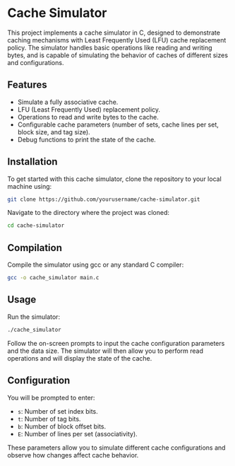 
# Cache Simulator

This project implements a cache simulator in C, designed to demonstrate caching mechanisms with Least Frequently Used (LFU) cache replacement policy. The simulator handles basic operations like reading and writing bytes, and is capable of simulating the behavior of caches of different sizes and configurations.

## Features

- Simulate a fully associative cache.
- LFU (Least Frequently Used) replacement policy.
- Operations to read and write bytes to the cache.
- Configurable cache parameters (number of sets, cache lines per set, block size, and tag size).
- Debug functions to print the state of the cache.

## Installation

To get started with this cache simulator, clone the repository to your local machine using:

```bash
git clone https://github.com/yourusername/cache-simulator.git
```

Navigate to the directory where the project was cloned:

```bash
cd cache-simulator
```

## Compilation

Compile the simulator using gcc or any standard C compiler:

```bash
gcc -o cache_simulator main.c
```

## Usage

Run the simulator:

```bash
./cache_simulator
```

Follow the on-screen prompts to input the cache configuration parameters and the data size. The simulator will then allow you to perform read operations and will display the state of the cache.

## Configuration

You will be prompted to enter:
- `s`: Number of set index bits.
- `t`: Number of tag bits.
- `b`: Number of block offset bits.
- `E`: Number of lines per set (associativity).

These parameters allow you to simulate different cache configurations and observe how changes affect cache behavior.

